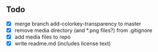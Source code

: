 
## Todo

- [x] merge branch add-colorkey-transparency to master
- [x] remove media directory (and *.png files?) from .gitignore
- [x] add media files to repo
- [x] write readme.md (includes license text)
